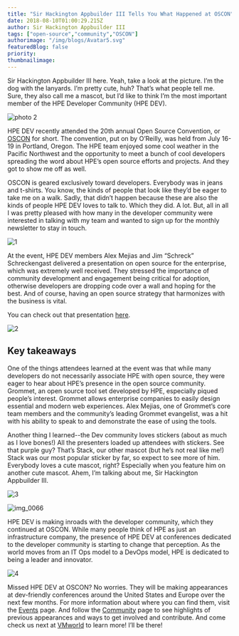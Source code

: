 ```yaml
---
title: "Sir Hackington Appbuilder III Tells You What Happened at OSCON"
date: 2018-08-10T01:00:29.215Z
author: Sir Hackington Appbuilder III 
tags: ["open-source","community","OSCON"]
authorimage: "/img/blogs/Avatar5.svg"
featuredBlog: false
priority:
thumbnailimage:
---
```

Sir Hackington Appbuilder III here. Yeah, take a look at the picture. I’m the dog with the lanyards. I’m pretty cute, huh? That’s what people tell me. Sure, they also call me a mascot, but I’d like to think I’m the most important member of the HPE Developer Community (HPE DEV). 

![photo 2](https://hpe-developer-portal.s3.amazonaws.com/uploads/media/2018/8/photo-2-1533863198104.JPG)

HPE DEV recently attended the 20th annual Open Source Convention, or [OSCON](https://community.hpe.com/t5/Shifting-to-Software-Defined/Don-t-miss-HPE-at-OSCON-2018-July-16-19/ba-p/7011089#.W2s6gShKiM8) for short. The convention, put on by O’Reilly, was held from July 16-19 in Portland, Oregon. The HPE team enjoyed some cool weather in the Pacific Northwest and the opportunity to meet a bunch of cool developers spreading the word about HPE’s open source efforts and projects. And they got to show me off as well.  


OSCON is geared exclusively toward developers. Everybody was in jeans and t-shirts. You know, the kinds of people that look like they’d be eager to take me on a walk. Sadly, that didn’t happen because these are also the kinds of people HPE DEV loves to talk to. Which they did. A lot. But, all in all I was pretty pleased with how many in the developer community were interested in talking with my team and wanted to sign up for the monthly newsletter to stay in touch. 

![1](https://hpe-developer-portal.s3.amazonaws.com/uploads/media/2018/8/1-1533863099426.png)

At the event, HPE DEV members Alex Mejias and Jim “Schreck” Schreckengast delivered a presentation on open source for the enterprise, which was extremely well received. They stressed the importance of community development and engagement being critical for adoption, otherwise developers are dropping code over a wall and hoping for the best.  And of course, having an open source strategy that harmonizes with the business is vital.

You can check out that presentation [here](https://cdn.oreillystatic.com/en/assets/1/event/274/Open-sourcing%20enterprise%20software%20_sponsored%20by%20HPE_%20Presentation.pptx).

![2](https://hpe-developer-portal.s3.amazonaws.com/uploads/media/2018/8/2-1533863118364.png)

## Key takeaways

One of the things attendees learned at the event was that while many developers do not necessarily associate HPE with open source, they were eager to hear about HPE’s presence in the open source community. Grommet, an open source tool set developed by HPE, especially piqued people’s interest. Grommet allows enterprise companies to easily design essential and modern web experiences. Alex Mejias, one of Grommet’s core team members and the community’s leading Grommet evangelist, was a hit with his ability to speak to and demonstrate the ease of using the tools.  


Another thing I learned--the Dev community loves stickers (about as much as I love bones!) All the presenters loaded up attendees with stickers. See that purple guy? That’s Stack, our other mascot (but he’s not real like me!) Stack was our most popular sticker by far, so expect to see more of him. Everybody loves a cute mascot, right? Especially when you feature him on another cute mascot. Ahem, I’m talking about me, Sir Hackington Appbuilder III.

![3](https://hpe-developer-portal.s3.amazonaws.com/uploads/media/2018/8/3-1533863149410.png)



![img_0066](https://hpe-developer-portal.s3.amazonaws.com/uploads/media/2018/8/img_0066-1533863211157.JPG)

HPE DEV is making inroads with the developer community, which they continued at OSCON. While many people think of HPE as just an infrastructure company, the presence of HPE DEV at conferences dedicated to the developer community is starting to change that perception. As the world moves from an IT Ops model to a DevOps model, HPE is dedicated to being a leader and innovator. 

![4](https://hpe-developer-portal.s3.amazonaws.com/uploads/media/2018/8/4-1533863163033.png)

Missed HPE DEV at OSCON? No worries. They will be making appearances at dev-friendly conferences around the United States and Europe over the next few months. For more information about where you can find them, visit the [Events](https://developer.hpe.com/events) page. And follow the [Community](https://developer.hpe.com/community) page to see highlights of previous appearances and ways to get involved and contribute. And come check us next at [VMworld](https://www.vmworld.com/en/us/index.html) to learn more! I’ll be there!
